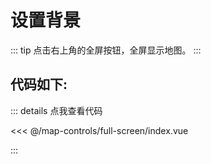 <script setup>
import Map from './index.vue'
</script>
# 设置背景

::: tip
点击右上角的全屏按钮，全屏显示地图。
:::

<Map />

## 代码如下:

::: details 点我查看代码

<<< @/map-controls/full-screen/index.vue

:::
